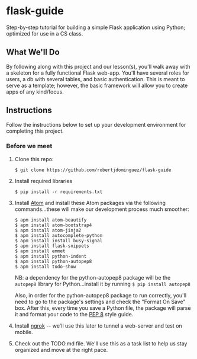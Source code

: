 # flask-guide
Step-by-step tutorial for building a simple Flask application using Python; optimized for use in a CS class.


## What We'll Do
By following along with this project and our lesson(s), you'll walk away with a skeleton for a fully functional Flask web-app. You'll have several roles for users, a db with several tables, and basic authentication. This is meant to serve as a template; however, the basic framework will allow you to create apps of any kind/focus.

## Instructions
Follow the instructions below to set up your development environment for completing this project.

### Before we meet
1. Clone this repo:

   ```Shell
   $ git clone https://github.com/robertjdominguez/flask-guide
   ```

2. Install required libraries

   ```Shell   
   $ pip install -r requirements.txt
   ```

3. Install [Atom](https://atom.io/) and install these Atom packages via the following commands...these will make our development process much smoother:

    ```Shell
    $ apm install atom-beautify
    $ apm install atom-bootstrap4
    $ apm install atom-jinja2
    $ apm install autocomplete-python
    $ apm install install busy-signal
    $ apm install flask-snippets
    $ apm install emmet
    $ apm install python-indent
    $ apm install python-autopep8
    $ apm install todo-show
    ```

    NB: a dependency for the python-autopep8 package will be the `autopep8` library for Python...install it by running
      `$ pip install autopep8`

    Also, in order for the python-autopep8 package to run correctly, you'll need to go to the package's settings and check the "Format On Save" box. After this, every time you save a Python file, the package will parse it and format your code to the [PEP 8](https://www.python.org/dev/peps/pep-0008/) style guide.

4. Install [ngrok](https://ngrok.com/download) -- we'll use this later to tunnel a web-server and test on mobile.

5. Check out the TODO.md file. We'll use this as a task list to help us stay organized and move at the right pace.
